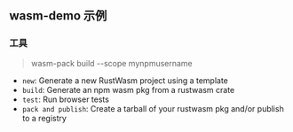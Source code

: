 ## wasm-demo 示例

### 工具
> wasm-pack build --scope mynpmusername

- `new`: Generate a new RustWasm project using a template
- `build`: Generate an npm wasm pkg from a rustwasm crate
- `test`: Run browser tests
- `pack and publish`: Create a tarball of your rustwasm pkg and/or publish to a registry